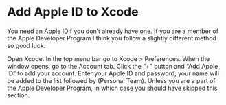 # Add Apple ID to Xcode

You need an [Apple ID](https://appleid.apple.com/#!&page=signin)if you don’t already have one. If you are a member of the Apple Developer Program I think you follow a slightly different method so good luck.

Open Xcode. In the top menu bar go to Xcode &gt; Preferences. When the window opens, go to the Account tab. Click the “+” button and “Add Apple ID” to add your account. Enter your Apple ID and password, your name will be added to the list followed by \(Personal Team\). Unless you are a part of the Apple Developer Program, in which case you should have skipped this section.

